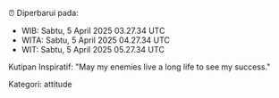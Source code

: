 ⏰ Diperbarui pada:
- WIB: Sabtu, 5 April 2025 03.27.34 UTC
- WITA: Sabtu, 5 April 2025 04.27.34 UTC
- WIT: Sabtu, 5 April 2025 05.27.34 UTC

Kutipan Inspiratif:
"May my enemies live a long life to see my success."


Kategori: attitude

